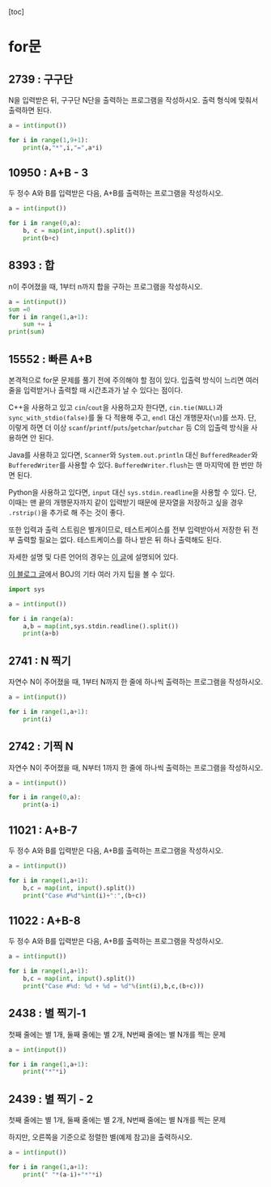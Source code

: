 [toc]

# for문

## 2739  : 구구단

N을 입력받은 뒤, 구구단 N단을 출력하는 프로그램을 작성하시오. 출력 형식에 맞춰서 출력하면 된다.

```python
a = int(input())

for i in range(1,9+1):
    print(a,"*",i,"=",a*i)
```



## 10950 : A+B - 3

두 정수 A와 B를 입력받은 다음, A+B를 출력하는 프로그램을 작성하시오.

```python
a = int(input())

for i in range(0,a):
    b, c = map(int,input().split())
    print(b+c)
```



## 8393  : 합

n이 주어졌을 때, 1부터 n까지 합을 구하는 프로그램을 작성하시오.

```python
a = int(input())
sum =0
for i in range(1,a+1):
    sum += i
print(sum)
```



## 15552 : 빠른 A+B

본격적으로 for문 문제를 풀기 전에 주의해야 할 점이 있다. 입출력 방식이 느리면 여러 줄을 입력받거나 출력할 때 시간초과가 날 수 있다는 점이다.

C++을 사용하고 있고 `cin`/`cout`을 사용하고자 한다면, `cin.tie(NULL)`과 `sync_with_stdio(false)`를 둘 다 적용해 주고, `endl` 대신 개행문자(`\n`)를 쓰자. 단, 이렇게 하면 더 이상 `scanf`/`printf`/`puts`/`getchar`/`putchar` 등 C의 입출력 방식을 사용하면 안 된다.

Java를 사용하고 있다면, `Scanner`와 `System.out.println` 대신 `BufferedReader`와 `BufferedWriter`를 사용할 수 있다. `BufferedWriter.flush`는 맨 마지막에 한 번만 하면 된다.

Python을 사용하고 있다면, `input` 대신 `sys.stdin.readline`을 사용할 수 있다. 단, 이때는 맨 끝의 개행문자까지 같이 입력받기 때문에 문자열을 저장하고 싶을 경우 `.rstrip()`을 추가로 해 주는 것이 좋다.

또한 입력과 출력 스트림은 별개이므로, 테스트케이스를 전부 입력받아서 저장한 뒤 전부 출력할 필요는 없다. 테스트케이스를 하나 받은 뒤 하나 출력해도 된다.

자세한 설명 및 다른 언어의 경우는 [이 글](http://www.acmicpc.net/board/view/22716)에 설명되어 있다.

[이 블로그 글](http://www.acmicpc.net/blog/view/55)에서 BOJ의 기타 여러 가지 팁을 볼 수 있다.

```python
import sys

a = int(input())

for i in range(a):
    a,b = map(int,sys.stdin.readline().split())
    print(a+b)
```



## 2741  : N 찍기 

자연수 N이 주어졌을 때, 1부터 N까지 한 줄에 하나씩 출력하는 프로그램을 작성하시오.

```python
a = int(input())

for i in range(1,a+1):
    print(i)
```



## 2742 : 기찍 N

자연수 N이 주어졌을 때, N부터 1까지 한 줄에 하나씩 출력하는 프로그램을 작성하시오.

```python
a = int(input())

for i in range(0,a):
    print(a-i)
```



## 11021 : A+B-7

두 정수 A와 B를 입력받은 다음, A+B를 출력하는 프로그램을 작성하시오.

```python
a = int(input())

for i in range(1,a+1):
    b,c = map(int, input().split())
    print("Case #%d"%int(i)+":",(b+c))
```



## 11022  : A+B-8

두 정수 A와 B를 입력받은 다음, A+B를 출력하는 프로그램을 작성하시오.

```python
a = int(input())

for i in range(1,a+1):
    b,c = map(int, input().split())
    print("Case #%d: %d + %d = %d"%(int(i),b,c,(b+c)))
```



## 2438 : 별 찍기-1 

첫째 줄에는 별 1개, 둘째 줄에는 별 2개, N번째 줄에는 별 N개를 찍는 문제

```python
a = int(input())

for i in range(1,a+1):
    print("*"*i)
```



## 2439 : 별 찍기 - 2

첫째 줄에는 별 1개, 둘째 줄에는 별 2개, N번째 줄에는 별 N개를 찍는 문제

하지만, 오른쪽을 기준으로 정렬한 별(예제 참고)을 출력하시오.

```python
a = int(input())

for i in range(1,a+1):
    print(" "*(a-i)+"*"*i)
  
```

